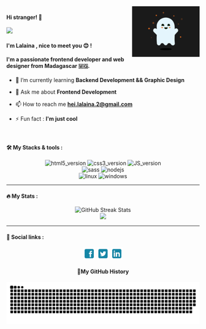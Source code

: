 <img align="right" src="https://github.com/Lalaina0904/Lalaina0904/blob/main/SpookyGhost.gif" width="35%" alt="banner"/>

#### Hi stranger! 👋

<div align="left"><img src="https://readme-typing-svg.herokuapp.com?font=Fira+Code&pause=1000&color=1586A6&width=435&lines=Welcome+to+my+github+page+!" /></div>

#### I'm Lalaina , nice to meet you :blush: !

#### I'm a passionate frontend developer and web designer from Madagascar :madagascar:.

-   🌱 I’m currently learning **Backend Development && Graphic Design**

-   💬 Ask me about **Frontend Development**

-   📫 How to reach me **hei.lalaina.2@gmail.com**

-   ⚡ Fun fact : **I'm just cool**

</br>

#### :hammer_and_wrench: My Stacks & tools :

<div align="center">
     <img src="https://img.shields.io/badge/HTML5-E34F26?style=for-the-badge&logo=html5&logoColor=white" alt="html5_version" width="100px"/>
     <img src="https://img.shields.io/badge/CSS3-1572B6?style=for-the-badge&logo=css3&logoColor=white" alt="css3_version" width="90px"/>
     <img src="https://img.shields.io/badge/-JavaScript-FFCA28?style=for-the-badge&logo=javascript&logoColor=white" alt="JS_version" width="140px"/>
     </br>
     <img src="https://img.shields.io/badge/Sass-CC6699?style=for-the-badge&logo=sass&logoColor=white" alt="sass" width="80px"/>
     <img src="https://img.shields.io/badge/Node.js-339933?style=for-the-badge&logo=nodedotjs&logoColor=white" alt="nodejs" width="100px"/>
     </br>
     <img src="https://img.shields.io/badge/-Linux-F9F63C?style=for-the-badge&logo=linux&logoColor=FFFFFF" alt="linux"/>
     <img src="https://img.shields.io/badge/-Windows-3CB7F9?style=for-the-badge&logo=windows&logoColor=FFFFFF" alt="windows"/>
</div>

---

#### :fire: My Stats :

<div align="center">
     <img src="https://github-readme-streak-stats.herokuapp.com?user=Lalaina0904&theme=leafy&hide_border=true&background=EB545400&border=30A29F&stroke=30A29F&ring=30A29F&fire=30A29F&currStreakNum=30A29F&sideNums=3DD5D0&currStreakLabel=3DD5D0&sideLabels=D0D0D0&dates=30A29F" alt="GitHub Streak Stats"/>
</div>

<div align=center>  
  <strong>
      <img src='https://komarev.com/ghpvc/?username=Lalaina0904&style=flat-square&color=blueviolet'>
  </strong> 
</div>

---

#### :rocket: Social links : 
<div align="center">
     <a href="https://www.facebook.com/lalaina.lalaina00"><img src="https://github.com/Lalaina0904/Lalaina0904/blob/main/facebook.png" alt="facebook"></a>
     <a href="https://twitter.com/mananjolalaina"><img src="https://github.com/Lalaina0904/Lalaina0904/blob/main/twitter.png" alt="twitter"></a>
     <a href="https://www.linkedin.com/in/andriamiarozaka"><img src="https://github.com/Lalaina0904/Lalaina0904/blob/main/linkedin.png" alt="linkedin"></a>
<span> 

#### 🚀My GitHub History

![Snake animation](https://github.com/Lalaina0904/Lalaina0904/blob/output/github-contribution-grid-snake.svg)